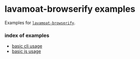 # lavamoat-browserify examples

Examples for [`lavamoat-browserify`](https://github.com/lavamoat/lavamoat-browserify).

### index of examples

- [basic cli usage](https://github.com/LavaMoat/lavamoat-browserify-examples/tree/master/00-simple-cli)
- [basic js usage](https://github.com/LavaMoat/lavamoat-browserify-examples/tree/master/01-simple-js)